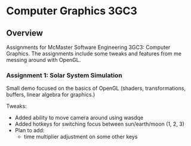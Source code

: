 # Computer Graphics 3GC3
## Overview
Assignments for McMaster Software Engineering 3GC3: Computer Graphics. The assignments include some tweaks and features from me messing around with OpenGL.

### Assignment 1: Solar System Simulation
Small demo focused on the basics of OpenGL (shaders, transformations, buffers, linear algebra for graphics.)

Tweaks:
- Added ability to move camera around using wasdqe
- Added hotkeys for switching focus between sun/earth/moon (1, 2, 3)
- Plan to add:
  - time multiplier adjustment on some other keys
